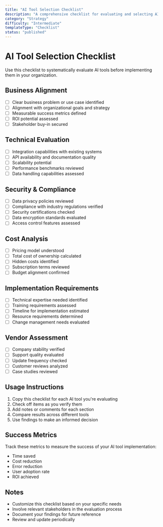 ```yaml
---
title: "AI Tool Selection Checklist"
description: "A comprehensive checklist for evaluating and selecting AI tools for your organization"
category: "Strategy"
difficulty: "Intermediate"
templateType: "Checklist"
status: "published"
---
```


# AI Tool Selection Checklist

Use this checklist to systematically evaluate AI tools before implementing them in your organization.

## Business Alignment

- [ ] Clear business problem or use case identified
- [ ] Alignment with organizational goals and strategy
- [ ] Measurable success metrics defined
- [ ] ROI potential assessed
- [ ] Stakeholder buy-in secured

## Technical Evaluation

- [ ] Integration capabilities with existing systems
- [ ] API availability and documentation quality
- [ ] Scalability potential
- [ ] Performance benchmarks reviewed
- [ ] Data handling capabilities assessed

## Security & Compliance

- [ ] Data privacy policies reviewed
- [ ] Compliance with industry regulations verified
- [ ] Security certifications checked
- [ ] Data encryption standards evaluated
- [ ] Access control features assessed

## Cost Analysis

- [ ] Pricing model understood
- [ ] Total cost of ownership calculated
- [ ] Hidden costs identified
- [ ] Subscription terms reviewed
- [ ] Budget alignment confirmed

## Implementation Requirements

- [ ] Technical expertise needed identified
- [ ] Training requirements assessed
- [ ] Timeline for implementation estimated
- [ ] Resource requirements determined
- [ ] Change management needs evaluated

## Vendor Assessment

- [ ] Company stability verified
- [ ] Support quality evaluated
- [ ] Update frequency checked
- [ ] Customer reviews analyzed
- [ ] Case studies reviewed

## Usage Instructions

1. Copy this checklist for each AI tool you're evaluating
2. Check off items as you verify them
3. Add notes or comments for each section
4. Compare results across different tools
5. Use findings to make an informed decision

## Success Metrics

Track these metrics to measure the success of your AI tool implementation:

- Time saved
- Cost reduction
- Error reduction
- User adoption rate
- ROI achieved

## Notes

- Customize this checklist based on your specific needs
- Involve relevant stakeholders in the evaluation process
- Document your findings for future reference
- Review and update periodically 